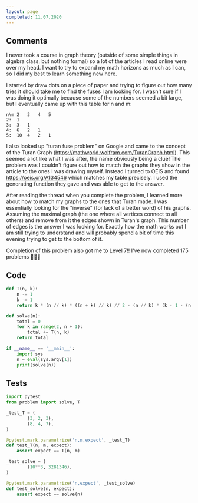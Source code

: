 ```yaml
---
layout: page
completed: 11.07.2020
---
```


## Comments

I never took a course in graph theory (outside of some simple things in algebra
class, but nothing formal) so a lot of the articles I read online were over my
head.  I want to try to expand my math horizons as much as I can, so I did my
best to learn something new here.

I started by draw dots on a piece of paper and trying to figure out how many
tries it should take me to find the fuses I am looking for.  I wasn't sure if I
was doing it optimally because some of the numbers seemed a bit large, but I
eventually came up with this table for n and m:

    n\m 2   3   4   5
    2:  1
    3:  3   1
    4:  6   2   1
    5:  10  4   2   1

I also looked up "turan fuse problem" on Google and came to the concept of the
Turan Graph (https://mathworld.wolfram.com/TuranGraph.html).  This seemed a lot
like what I was after, the name obviously being a clue!  The problem was I
couldn't figure out how to match the graphs they show in the article to the
ones I was drawing myself.  Instead I turned to OEIS and found
https://oeis.org/A134546 which matches my table precisely.  I used the
generating function they gave and was able to get to the answer.

After reading the thread when you complete the problem, I learned more about
how to match my graphs to the ones that Turan made.  I was essentially looking
for the "inverse" (for lack of a better word) of his graphs.  Assuming the
maximal graph (the one where all vertices connect to all others) and remove
from it the edges shown in Turan's graph.  This number of edges is the answer I
was looking for.  Exactly how the math works out I am still trying to
understand and will probably spend a bit of time this evening trying to get to
the bottom of it.

Completion of this problem also got me to Level 7!!  I've now completed 175
problems 🎉🥳🎊

## Code

```python
def T(n, k):
    n -= 1
    k -= 1
    return k * (n // k) * ((n + k) // k) // 2 - (n // k) * (k - 1 - (n % k))

def solve(n):
    total = 0
    for k in range(2, n + 1):
        total += T(n, k)
    return total

if __name__ == '__main__':
    import sys
    n = eval(sys.argv[1])
    print(solve(n))
```

## Tests

```python
import pytest
from problem import solve, T

_test_T = (
        (3, 2, 3),
        (8, 4, 7),
)

@pytest.mark.parametrize('n,m,expect', _test_T)
def test_T(n, m, expect):
    assert expect == T(n, m)

_test_solve = (
        (10**3, 3281346),
)

@pytest.mark.parametrize('n,expect', _test_solve)
def test_solve(n, expect):
    assert expect == solve(n)
```
